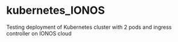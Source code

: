# kubernetes_IONOS
Testing deployment of Kubernetes cluster with 2 pods and ingress controller on IONOS cloud 
